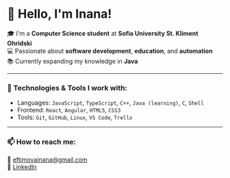 # 👋 Hello, I'm Inana!

🎓 I'm a **Computer Science student** at **Sofia University St. Kliment Ohridski**  
💻 Passionate about **software development**, **education**, and **automation**  
📚 Currently expanding my knowledge in **Java**

---

### 🔧 Technologies & Tools I work with:
- Languages: `JavaScript`, `TypeScript`, `C++`, `Java (learning)`, `C`, `Shell`
- Frontend: `React`, `Angular`, `HTML5`, `CSS3`
- Tools: `Git`, `GitHub`, `Linux`, `VS Code`, `Trello`

---

### 📫 How to reach me:
📧 eftimovainana@gmail.com  
🔗 [LinkedIn](https://www.linkedin.com/in/inana-eftimova-872a7322a)  
